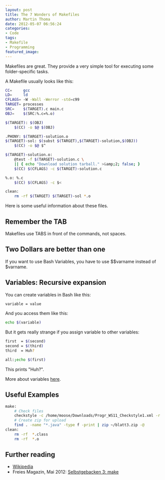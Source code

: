 ```yaml
---
layout: post
title: The 7 Wonders of Makefiles
author: Martin Thoma
date: 2012-05-07 06:56:24
categories: 
- Code
tags: 
- Makefile
- Programming
featured_image: 
---
```

Makefiles are great. They provide a very simple tool for executing some folder-specific tasks.

A Makefile usually looks like this:

```bash
CC=     gcc
LD=     ld
CFLAGS= -W -Wall -Werror -std=c99
TARGET= processes
SRC=    $(TARGET).c main.c
OBJ=    $(SRC:%.c=%.o)

$(TARGET): $(OBJ)
	$(CC) -o $@ $(OBJ)

.PHONY: $(TARGET)-solution.o
$(TARGET)-sol: $(subst $(TARGET),$(TARGET)-solution,$(OBJ))
	$(CC) -o $@ $^

$(TARGET)-solution.o:
	@test -f $(TARGET)-solution.c \
	|| { echo "Download solution tarball." >&amp;2; false; }
	$(CC) $(CFLAGS) -c $(TARGET)-solution.c

%.o: %.c
	$(CC) $(CFLAGS) -c $<

clean:
	rm -rf $(TARGET) $(TARGET)-sol *.o
```

Here is some useful information about these files.

## Remember the TAB
Makefiles use TABS in front of the commands, not spaces.

## Two Dollars are better than one
If you want to use Bash Variables, you have to use $$varname instead of $varname.

## Variables: Recursive expansion
You can create variables in Bash like this:

```bash
variable = value
```

And you access them like this:

```bash
echo $(variable)
```

But it gets really strange if you assign variable to other variables:

```bash
first  = $(second)
second = $(third)
third  = Huh?

all:;echo $(first)
```

This prints "Huh?".

More about variables <a href="http://www.gnu.org/software/make/manual/make.html#Flavors">here</a>.

## Useful Examples
```bash
make:
	# Check files
	checkstyle -c /home/moose/Downloads/Progr_WS11_Checkstyle1.xml -r .
	# Create zip for upload
	find . -name "*.java" -type f -print | zip ~/blatt3.zip -@
clean:
	rm -rf  *.class
	rm -rf  *.o
```

## Further reading
<ul>
	<li><a href="http://en.wikipedia.org/wiki/Make_(software)">Wikipedia</a></li>
    <li>Freies Magazin, Mai 2012: <a href="http://www.freiesmagazin.de/freiesMagazin-2012-05">Selbstgebacken 3: make</a></li>
</ul>